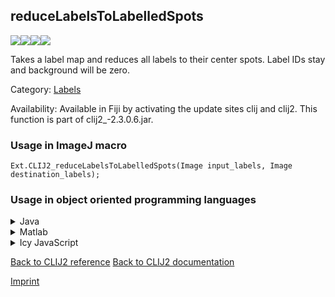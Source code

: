 ## reduceLabelsToLabelledSpots
<img src="images/mini_empty_logo.png"/><img src="images/mini_empty_logo.png"/><img src="images/mini_clijx_logo.png"/><img src="images/mini_empty_logo.png"/>

Takes a label map and reduces all labels to their center spots. Label IDs stay and background will be zero.

Category: [Labels](https://clij.github.io/clij2-docs/reference__label)

Availability: Available in Fiji by activating the update sites clij and clij2.
This function is part of clij2_-2.3.0.6.jar.

### Usage in ImageJ macro
```
Ext.CLIJ2_reduceLabelsToLabelledSpots(Image input_labels, Image destination_labels);
```


### Usage in object oriented programming languages



<details>

<summary>
Java
</summary>
<pre class="highlight">// init CLIJ and GPU
import net.haesleinhuepf.clij2.CLIJ2;
import net.haesleinhuepf.clij.clearcl.ClearCLBuffer;
CLIJ2 clij2 = CLIJ2.getInstance();

// get input parameters
ClearCLBuffer input_labels = clij2.push(input_labelsImagePlus);
destination_labels = clij2.create(input_labels);
</pre>

<pre class="highlight">
// Execute operation on GPU
clij2.reduceLabelsToLabelledSpots(input_labels, destination_labels);
</pre>

<pre class="highlight">
// show result
destination_labelsImagePlus = clij2.pull(destination_labels);
destination_labelsImagePlus.show();

// cleanup memory on GPU
clij2.release(input_labels);
clij2.release(destination_labels);
</pre>

</details>



<details>

<summary>
Matlab
</summary>
<pre class="highlight">% init CLIJ and GPU
clij2 = init_clatlab();

% get input parameters
input_labels = clij2.pushMat(input_labels_matrix);
destination_labels = clij2.create(input_labels);
</pre>

<pre class="highlight">
% Execute operation on GPU
clij2.reduceLabelsToLabelledSpots(input_labels, destination_labels);
</pre>

<pre class="highlight">
% show result
destination_labels = clij2.pullMat(destination_labels)

% cleanup memory on GPU
clij2.release(input_labels);
clij2.release(destination_labels);
</pre>

</details>



<details>

<summary>
Icy JavaScript
</summary>
<pre class="highlight">// init CLIJ and GPU
importClass(net.haesleinhuepf.clicy.CLICY);
importClass(Packages.icy.main.Icy);

clij2 = CLICY.getInstance();

// get input parameters
input_labels_sequence = getSequence();
input_labels = clij2.pushSequence(input_labels_sequence);
destination_labels = clij2.create(input_labels);
</pre>

<pre class="highlight">
// Execute operation on GPU
clij2.reduceLabelsToLabelledSpots(input_labels, destination_labels);
</pre>

<pre class="highlight">
// show result
destination_labels_sequence = clij2.pullSequence(destination_labels)
Icy.addSequence(destination_labels_sequence);
// cleanup memory on GPU
clij2.release(input_labels);
clij2.release(destination_labels);
</pre>

</details>



[Back to CLIJ2 reference](https://clij.github.io/clij2-docs/reference)
[Back to CLIJ2 documentation](https://clij.github.io/clij2-docs)

[Imprint](https://clij.github.io/imprint)
